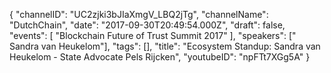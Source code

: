 {
    "channelID": "UC2zjki3bJIaXmgV_LBQ2jTg",
    "channelName": "DutchChain",
    "date": "2017-09-30T20:49:54.000Z",
    "draft": false,
    "events": [
        "Blockchain Future of Trust Summit 2017"
    ],
    "speakers": [" Sandra van Heukelom"],
    "tags": [],
    "title": "Ecosystem Standup: Sandra van Heukelom - State Advocate Pels Rijcken",
    "youtubeID": "npFTt7XGg5A"
}
